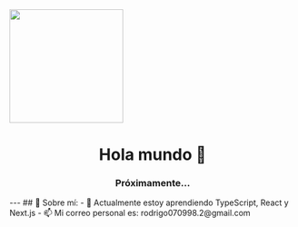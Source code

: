 <style>
body{
	height 100vh
	width 100vw
	background transparent radial-gradient(at calc(var(--mouse-x, 0) * 100%) calc(var(--mouse-y, 0) * 100%), yellow, green) no-repeat 0 0
	}
</style

<div id="header" align="center">
	<img src="https://media.giphy.com/media/Dh5q0sShxgp13DwrvG/giphy.gif" width="200" />
	<h1 align="center">Hola mundo 👋 </h1>
	<h3 align="center">Próximamente... </h3>
</div>
<body>
<!--
**rodrigopradoc/rodrigopradoc** is a ✨ _special_ ✨ repository because its `README.md` (this file) appears on your GitHub profile.

Here are some ideas to get you started:-->
---

## 🤔 Sobre mí:
<!--- 🔭 I’m currently working on ...-->
- 🌱 Actualmente estoy aprendiendo TypeScript, React y Next.js
<!--- 👯 I’m looking to collaborate on ...-->
<!--- 🤔 I’m looking for help with ...-->
<!--- 💬 Ask me about ...-->
- 📫 Mi correo personal es: rodrigo070998.2@gmail.com
<!--- 😄 Pronouns: ...-->
<!--- ⚡ Fun fact: ...-->
</body>
<script>
const root = document.documentElement;
 
document.addEventListener('mousemove', evt => {
    let x = evt.clientX / innerWidth;
    let y = evt.clientY / innerHeight;
 
    root.style.setProperty('--mouse-x', x);
    root.style.setProperty('--mouse-y', y);
});
</script>

